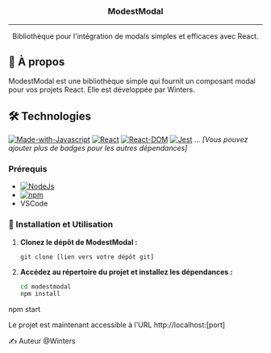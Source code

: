 <h3 align="center">ModestModal</h3>

<div align="center">

</div>

---

<p align="center">Bibliothèque pour l'intégration de modals simples et efficaces avec React.
    <br> 
</p>

## 🧐 À propos <a name = "about"></a>

ModestModal est une bibliothèque simple qui fournit un composant modal pour vos projets React. Elle est développée par Winters.

## 🛠 Technologies

[![Made-with-Javascript](https://img.shields.io/badge/Made%20with-Javascript-green)](https://developer.mozilla.org/fr/docs/Web/JavaScript)
[![React](https://img.shields.io/badge/React-v18.2.0-blue)](https://fr.reactjs.org/)
[![React-DOM](https://img.shields.io/badge/React--DOM-v18.2.0-blue)](https://fr.reactjs.org/)
[![Jest](https://img.shields.io/badge/Jest-v29.6.3-red)](https://jestjs.io/)
... _[Vous pouvez ajouter plus de badges pour les autres dépendances]_

### Prérequis

- [![NodeJs](https://img.shields.io/badge/NodeJs-v_16.10.0-red)](https://nodejs.org/en/docs/)
- [![npm](https://img.shields.io/badge/npm-v7.24.0-blue)](https://www.npmjs.com/)
- VSCode

### 🚀 Installation et Utilisation

1. **Clonez le dépôt de ModestModal :**

   `git clone [lien vers votre dépôt git]`

2. **Accédez au répertoire du projet et installez les dépendances :**

   ```bash
   cd modestmodal
   npm install
   ```
   
npm start

Le projet est maintenant accessible à l'URL http://localhost:[port]

✍️ Auteur <a name = "authors"></a>
@Winters

